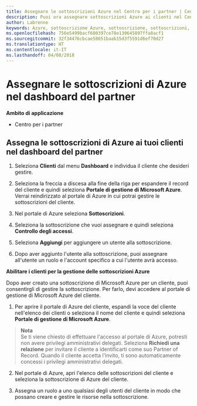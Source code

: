 ```yaml
---
title: Assegnare le sottoscrizioni Azure nel Centro per i partner | Centro per i partner
description: Puoi ora assegnare sottoscrizioni Azure ai clienti nel Centro per i partner. Puoi anche abilitarli alla gestione autonoma delle sottoscrizioni
author: Labrenne
keywords: Azure, sottoscrizione Azure, sottoscrizione, sottoscrizioni, assegnare la sottoscrizione, gestire la sottoscrizione azure
ms.openlocfilehash: 756e5499bacf600397ce78e130645897ffa8acf1
ms.sourcegitcommit: 32f34476cbcae58651baab15d3f5591d6ef70d27
ms.translationtype: HT
ms.contentlocale: it-IT
ms.lasthandoff: 04/08/2018
---
```

# <a name="assign-azure-subscriptions-in-the-partner-dashboard"></a>Assegnare le sottoscrizioni di Azure nel dashboard del partner

**Ambito di applicazione**

-  Centro per i partner
 
## <a name="assign-azure-subcriptions-to-your-customers-in-the-partner-dashboard"></a>Assegna le sottoscrizioni di Azure ai tuoi clienti nel dashboard del partner

1. Seleziona **Clienti** dal menu **Dashboard** e individua il cliente che desideri gestire.

2.  Seleziona la freccia a discesa alla fine della riga per espandere il record del cliente e quindi seleziona **Portale di gestione di Microsoft Azure**. Verrai reindirizzato al portale di Azure in cui potrai gestire le sottoscrizioni del cliente. 

4. Nel portale di Azure seleziona **Sottoscrizioni**.

5. Seleziona la sottoscrizione che vuoi assegnare e quindi seleziona **Controllo degli accessi**.

6. Seleziona **Aggiungi** per aggiungere un utente alla sottoscrizione. 

7. Dopo aver aggiunto l'utente alla sottoscrizione, puoi assegnare all'utente un ruolo e l'account specifico a cui l'utente avrà accesso. 

**Abilitare i clienti per la gestione delle sottoscrizioni Azure**

Dopo aver creato una sottoscrizione di Microsoft Azure per un cliente, puoi consentirgli di gestire la sottoscrizione. Per farlo, devi accedere al portale di gestione di Microsoft Azure del cliente. 

1.  Per aprire il portale di Azure del cliente, espandi la voce del cliente nell'elenco dei clienti o seleziona il nome del cliente e quindi seleziona **Portale di gestione di Microsoft Azure**.
    
 >**Nota** <br> Se ti viene chiesto di effettuare l'accesso al portale di Azure, potresti non avere privilegi amministrativi delegati. Seleziona **Richiedi una relazione** per invitare il cliente a identificarti come suo Partner of Record. Quando il cliente accetta l'invito, ti sono automaticamente concessi i privilegi amministrativi delegati. 

2.  Nel portale di Azure, apri l'elenco delle sottoscrizioni del cliente e seleziona la sottoscrizione di Azure del cliente.

3.  Assegna un ruolo a uno qualsiasi degli utenti del cliente in modo che possano creare e gestire le risorse nella sottoscrizione.


